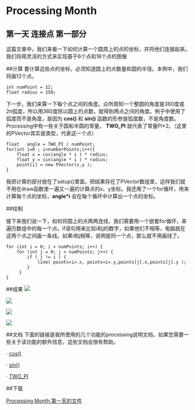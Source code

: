 Processing Month
=====
第一天 **连接点** 第一部分
----

这篇文章中，我们来看一下如何计算一个圆周上的点的坐标，并将他们连接起来。我们将用灵活的方式来实现基于6个点和18个点的图像

##计算
要计算这些点的坐标，必须知道圆上的点数量和圆的半径。本例中，我们将画12个点。

	int numPoint = 12;
	float radius = 150;

下一步，我们来算一下每个点之间的角度。众所周知一个整圆的角度是360度或2π弧度，所以用360度除以圆上的点数，就得到两点之间的角度。例子中使用了弧度而不是角度，是因为 **cos()** 和 **sin()** 函数的形参是弧度数，不是角度数。Processing中有一些关于圆和半圆的常量， **TWO_PI** 就代表了常量PI*2。（这里的PVector其实是类型，代表这一个点）

	float	angle = TWO_PI / numPoint;
	for(int i=0 ; i<numberPoints;i++){
		float x = cos(angle * i ) * radius;
		float y = sin(angle * i ) * radius;
		point[i] = new PVector(x,y );
	}
	
我把计算的部分放在了setup()里面，把结果存在了PVector数组里，这样我们就不用在draw函数里一遍又一遍的计算点的x、y坐标。我还用了一个for循环，用来计算每个点的坐标，**angle*i** 会在每个循环中计算出一个点的坐标。

##绘制

接下来我们说一下，如何将圆上的点两两连线，我们需要用一个嵌套for循环，来遍历数组中的每一个点。if语句用来比较i和j的数字，如果他们不相等，电脑就在这两个点之间画一条线。如果i和j相等，说明是同一个点，那么就不用画线了。

	for (int i = 0; i < numPoints; i++) {
    	for (int j = 0; j < numPoints; j++) {
        	if ( j != i ) {
           	    line( points<i>.x, points<i>.y,points[j].x,points[j].y );        
        	}
   		 }
	}

##成果
![](http://img.vormplus.be/blog/circle-connections-6.png)

![](http://img.vormplus.be/blog/circle-connections-12.png)

![](http://img.vormplus.be/blog/circle-connections-18.png)

![](http://img.vormplus.be/blog/circle-connections-24.png)

##文档
下面的链接是我所使用的几个功能的processing说明文档，如果您需要一些关于该功能的额外信息，这些文档会很有帮助。

· [cos()](http://processing.org/reference/cos_.html)

· [sin()](http://processing.org/reference/sin_.html)

· [TWO_PI](http://processing.org/reference/TWO_PI.html)

##下载

[Processing Month 第一天的文件](http://img.vormplus.be/downloads/processing_month_day_001.zip)